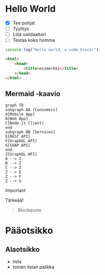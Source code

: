 # Hello World

- [x] Tee pohjat
- [ ] Tyylitys
- [ ] Liitä validaattori
- [ ] Testaa koko homma

```ts
console.log("Hello world, a code block!");
```

```html
<html>
	<head>
		<title>esimerkki</title>
	</head>
</html>

```

## Mermaid -kaavio

```mermaid
graph TD
subgraph AA [Consumers]
A[Mobile App]
B[Web App]
C[Node.js Client]
end
subgraph BB [Services]
E[REST API]
F[GraphQL API]
G[SOAP API]
end
Z[GraphQL API]
A --> Z
B --> Z
C --> Z
Z --> E
Z --> F
Z --> G
```

> [!important]
>
> Tärkeää!
> 


>
> Blockquote
> 


# Pääotsikko

## Alaotsikko

* lista
* toinen listan palikka
